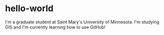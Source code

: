 # hello-world

I'm a graduate student at Saint Mary's University of Minnesota. I'm studying GIS and I'm currently learning how to use GitHub!
